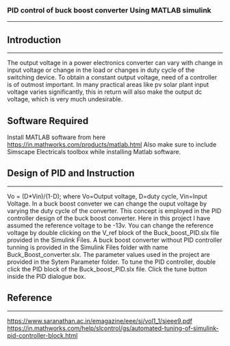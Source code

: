 ### PID control of buck boost converter Using MATLAB simulink
___

## Introduction
___

The output voltage in a power electronics converter can vary with change in input voltage or change in the load or changes in duty cycle of the switching device. 
To obtain a constant output voltage, need of a controller is of outmost important. In many practical areas like pv solar plant input voltage varies significantly, this in return will also make the output dc voltage, which is very much undesirable.
## Software Required
Install MATLAB software from here https://in.mathworks.com/products/matlab.html
Also make sure to include Simscape Electricals toolbox while installing Matlab software.

## Design of PID and Instruction
___

Vo = (D*Vin)/(1-D);
where Vo=Output voltage, D=duty cycle, Vin=Input Voltage.
In a buck boost conveter we can change the ouput voltage by varying the duty cycle of the converter.
This concept is employed in the PID controller design of the buck boost converter.
Here in this project I have assumed the reference voltage to be -13v.
You can change the reference voltage by double clicking on the V_ref block of the Buck_boost_PID.slx file provided in the Simulink Files.
A buck boost converter without PID controller tunning is provided in the Simulink Files folder with name Buck_Boost_converter.slx.
The parameter values used in the project are provided in the Sytem Parameter folder.
To tune the PID controller, double click the PID block of the Buck_boost_PID.slx file.
Click the tune button inside the PID dialogue box.
## Reference 
___
https://www.saranathan.ac.in/emagazine/eee/sj/vol1_1/sjeee9.pdf
https://in.mathworks.com/help/slcontrol/gs/automated-tuning-of-simulink-pid-controller-block.html
